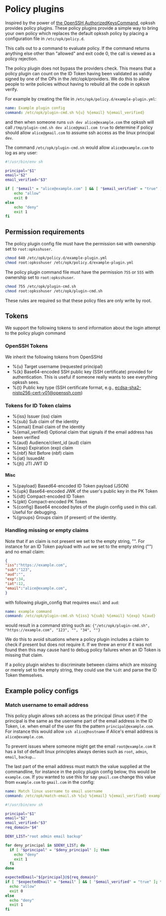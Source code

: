 # Policy plugins

Inspired by the power of [the OpenSSH AuthorizedKeysCommand](https://man.openbsd.org/sshd_config.5#AuthorizedKeysCommand), opkssh provides policy plugins.
These policy plugins provide a simple way to bring your own policy which replaces the default opkssh policy by placing a configuration file in `/etc/opk/policy.d`.

This calls out to a command to evaluate policy. If the command returns anything else other than "allowed" and exit code 0, the call is viewed as a policy rejection.

The policy plugin does not bypass the providers check. This means that a policy plugin can count on the ID Token having been validated as validly signed by one of the OPs in the /etc/opk/providers. We do this to allow people to write policies without having to rebuild all the code in opkssh verify.

For example by creating the file in `/etc/opk/policy.d/example-plugin.yml`:

```yml
name: Example plugin config
command: /etc/opk/plugin-cmd.sh %{u} %{email} %{email_verified}
```

and then when someone runs `ssh dev alice@example.com` the opkssh will call `/tmp/plugin-cmd.sh dev alice@gmail.com true` to determine if policy should allow `alice@gmail.com` to assume ssh access as the linux principal `dev`.

The command `/etc/opk/plugin-cmd.sh` would allow `alice@example.com` to log as any user:

```bash
#!/usr/bin/env sh

principal="$1"
email="$2"
email_verified="$3"

if [ "$email" = "alice@example.com" ] && [ "$email_verified" = "true" ]; then
    echo "allow"
    exit 0
else 
    echo "deny"
    exit 1
fi
```

## Permission requirements

The policy plugin config file must have the permission `640` with ownership set to `root:opksshuser`.

```bash
chmod 640 /etc/opk/policy.d/example-plugin.yml
chmod root:opksshuser /etc/opk/policy.d/example-plugin.yml
```

The policy plugin command file must have the permission `755` or `555` with ownership set to `root:opksshuser`.

```bash
chmod 755 /etc/opk/plugin-cmd.sh
chmod root:opksshuser /etc/opk/plugin-cmd.sh
```

These rules are required so that these policy files are only write by root.

## Tokens

We support the following tokens to send information about the login attempt to the policy plugin command

### OpenSSH Tokens

We inherit the following tokens from OpenSSHd

- %{u} Target username (requested principal)
- %{k} Base64-encoded SSH public key (SSH certificate) provided for authentication. This is useful if someone really wants to see everything opkssh sees.
- %{t} Public key type (SSH certificate format, e.g., [ecdsa-sha2-nistp256-cert-v01@openssh.com](mailto:ecdsa-sha2-nistp256-cert-v01@openssh.com))

### Tokens for ID Token claims

- %{iss} Issuer (iss) claim
- %{sub} Sub claim of the identity
- %{email} Email claim of the identity
- %{email_verified} Optional claim that signals if the email address has been verified
- %{aud} Audience/client_id (aud) claim
- %{exp} Expiration (exp) claim
- %{nbf} Not Before (nbf) claim
- %{iat} IssuedAt
- %{jti} JTI JWT ID

#### Misc

- %{payload} Based64-encoded ID Token payload (JSON)
- %{upk} Base64-encoded JWK of the user's public key in the PK Token
- %{idt} Compact-encoded ID Token
- %{pkt} Compact-encoded PK Token
- %{config} Base64 encoded bytes of the plugin config used in this call. Useful for debugging.
- %{groups} Groups claim (if present) of the identity.

### Handling missing or empty claims

Note that if an claim is not present we set to the empty string, "". For instance for an ID Token payload with `aud` we set to the empty string ("") and no email claim:

```json
{
"iss":"https://example.com",
"sub":"123",
"aud":"",
"exp":34,
"iat":12,
"email":"alice@example.com",
}
```

with following plugin_config that requires `email` and `aud`:

```yml
name: example command
command: /etc/opk/plugin-cmd.sh %{iss} %{sub} %{email} %{exp} %{aud}
```

would result in a command string such as: `{"/etc/opk/plugin-cmd.sh", "https://example.com", "123", "", "34", ""}`

We do this to avoid situations where a policy plugin includes a claim to check if present but does not require it. If we threw an error if it was not found then this may cause hard to debug policy failures when an ID Token is missing that claim.

If a policy plugin wishes to discriminate between claims which are missing or merely set to the empty string, they could use the `%idt` and parse the ID Token themselves.

## Example policy configs

### Match username to email address

This policy plugin allows ssh access as the principal (linux user) if the principal is the same as the username part of the email address in the ID Token, i.e. when email of the user fits the pattern `principal@example.com`.  For instance this would allow `ssh alice@hostname` if Alice's email address is `alice@example.com`.

To prevent issues where someone might get the email `root@example.com` it has a list of default linux principles always denies such as `root`, `admin`, `email`, `backup`...

The last part of the email address must match the value supplied at the commandline, for instance in the policy plugin config below, this would be `example.com`. If you wanted to use this for say `gmail.com` change this value from `example.com` to `gmail.com` in the config:


```yml
name: Match linux username to email username
command: /etc/opk/match-email.sh %{u} %{email} %{email_verified} example.com
```

```bash
#!/usr/bin/env sh

principal="$1"
email="$2"
email_verified="$3"
req_domain="$4"

DENY_LIST="root admin email backup"

for deny_principal in $DENY_LIST; do
  if [ "$principal" = "$deny_principal" ]; then
    echo "deny"
    exit 1
  fi
done

expectedEmail="${principal}@${req_domain}"
if [ "$expectedEmail" = "$email" ] && [ "$email_verified" = "true" ]; then
  echo "allow"
  exit 0
else
  echo "deny"
  exit 1
fi
```
